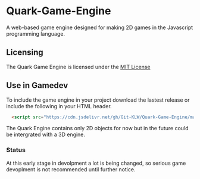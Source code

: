 # Quark-Game-Engine
A web-based game engine designed for making 2D games in the Javascript programming language.
## Licensing
The Quark Game Engine is licensed under the [MIT License](https://github.com/Git-KLW/Quark-Game-Engine/blob/main/LICENSE)
## Use in Gamedev
To include the game engine in your project download the lastest release or include the following in your HTML header.
```html
  <script src="https://cdn.jsdelivr.net/gh/Git-KLW/Quark-Game-Engine/main.js"></script>
```
The Quark Engine contains only 2D objects for now but in the future could be intergrated with a 3D engine.
### Status
At this early stage in devolpment a lot is being changed, so serious game devoplment is not recommended until further notice.

